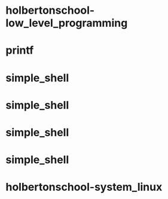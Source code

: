 # holbertonschool-low_level_programming
# printf
# simple_shell
# simple_shell
# simple_shell
# simple_shell
# holbertonschool-system_linux
